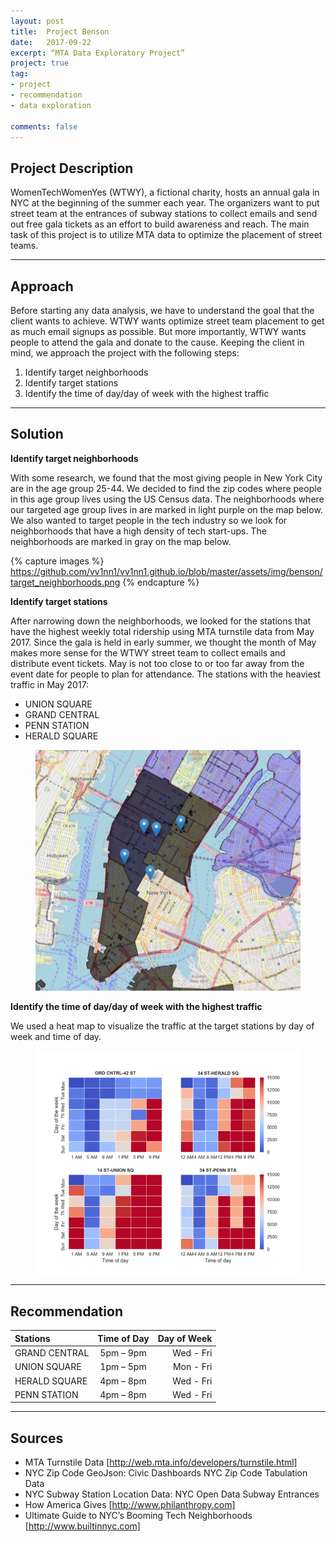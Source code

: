 ```yaml
---
layout: post
title:  Project Benson
date:   2017-09-22
excerpt: “MTA Data Exploratory Project”
project: true
tag: 
- project
- recommendation
- data exploration

comments: false
---
```

 
      
## Project Description
WomenTechWomenYes (WTWY), a fictional charity, hosts an annual gala in NYC at the beginning of the summer each year. The organizers want to put street team at the entrances of subway stations to collect emails and send out free gala tickets as an effort to build awareness and reach. The main task of this project is to utilize MTA data to optimize the placement of street teams.

---
## Approach

Before starting any data analysis, we have to understand the goal that the client wants to achieve. WTWY wants optimize street team placement to get as much email signups as possible. But more importantly, WTWY wants people to attend the gala and donate to the cause. Keeping the client in mind, we approach the project with the following steps:
1. Identify target neighborhoods
2. Identify target stations
3. Identify the time of day/day of week with the highest traffic

---
## Solution

**Identify target neighborhoods**

With some research, we found that the most giving people in New York City are in the age group 25-44. We decided to find the zip codes where people in this age group lives using the US Census data. The neighborhoods where our targeted age group lives in are marked in light purple on the map below. We also wanted to target people in the tech industry so we look for neighborhoods that have a high density of tech start-ups. The neighborhoods are marked in gray on the map below. 

{% capture images %}
	https://github.com/vv1nn1/vv1nn1.github.io/blob/master/assets/img/benson/target_neighborhoods.png
{% endcapture %}	

**Identify target stations**

After narrowing down the neighborhoods, we looked for the stations that have the highest weekly total ridership using MTA turnstile data from May 2017. Since the gala is held in early summer, we thought the month of May makes more sense for the WTWY street team to collect emails and distribute event tickets. May is not too close to or too far away from the event date for people to plan for attendance. The stations with the heaviest traffic in May 2017:
- UNION SQUARE
- GRAND CENTRAL
- PENN STATION
- HERALD SQUARE

<figure>
	<img src="https://github.com/vv1nn1/vv1nn1.github.io/blob/master/assets/img/benson/target_stations.png">
</figure>

**Identify the time of day/day of week with the highest traffic**

We used a heat map to visualize the traffic at the target stations by day of week and time of day.

<figure>
	<img src="https://github.com/vv1nn1/vv1nn1.github.io/blob/master/assets/img/benson/heatmap.png">
</figure>

---
## Recommendation

|**Stations** | **Time of Day** | **Day of Week**|
|:--------|:-------:|--------:|
|GRAND CENTRAL |5pm – 9pm | Wed - Fri|
|UNION SQUARE |1pm – 5pm | Mon - Fri|
|HERALD SQUARE |4pm – 8pm | Wed - Fri|
|PENN STATION |4pm – 8pm | Wed - Fri|


---
## Sources

- MTA Turnstile Data [http://web.mta.info/developers/turnstile.html]
- NYC Zip Code GeoJson: Civic Dashboards NYC Zip Code Tabulation Data
- NYC Subway Station Location Data: NYC Open Data Subway Entrances
- How America Gives [http://www.philanthropy.com] 
- Ultimate Guide to NYC’s Booming Tech Neighborhoods [http://www.builtinnyc.com] 
